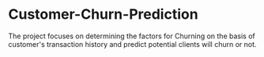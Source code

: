 # Customer-Churn-Prediction
The project focuses on determining the factors for Churning on the basis of customer's transaction history and predict potential clients will churn or not.
